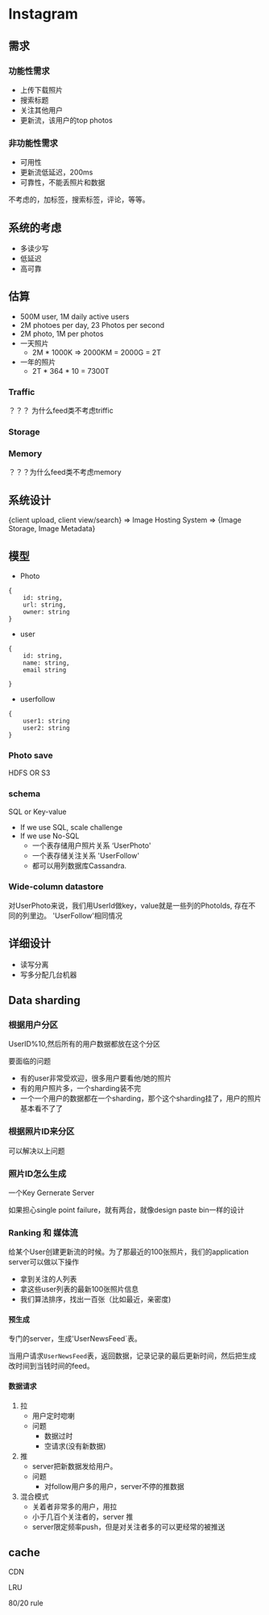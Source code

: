 # Instagram

## 需求
### 功能性需求
* 上传下载照片
* 搜索标题
* 关注其他用户
* 更新流，该用户的top photos

### 非功能性需求
* 可用性
* 更新流低延迟，200ms
* 可靠性，不能丢照片和数据

不考虑的，加标签，搜索标签，评论，等等。

## 系统的考虑
* 多读少写
* 低延迟
* 高可靠

## 估算
* 500M user, 1M daily active users
* 2M photoes per day, 23 Photos per second
* 2M photo, 1M per photos
* 一天照片
    * 2M * 1000K => 2000KM = 2000G = 2T
* 一年的照片
    * 2T * 364 * 10 = 7300T
### Traffic

？？？ 为什么feed类不考虑triffic

### Storage

### Memory
？？？为什么feed类不考虑memory


## 系统设计

{client upload, client view/search} => Image Hosting System => {Image Storage, Image Metadata}

## 模型
* Photo
```
{
    id: string,
    url: string,
    owner: string
}
```

* user
```
{
    id: string,
    name: string,
    email string

}
```

* userfollow

```
{
    user1: string
    user2: string
}
```
### Photo save
HDFS OR S3

### schema
SQL or Key-value

* If we use SQL, scale challenge
* If we use No-SQL
    * 一个表存储用户照片关系 ‘UserPhoto'
    * 一个表存储关注关系 'UserFollow'
    * 都可以用列数据库Cassandra.
### Wide-column datastore
对UserPhoto来说，我们用UserId做key，value就是一些列的PhotoIds, 存在不同的列里边。
'UserFollow'相同情况




## 详细设计
* 读写分离
* 写多分配几台机器

## Data sharding
### 根据用户分区
UserID%10,然后所有的用户数据都放在这个分区

要面临的问题
* 有的user非常受欢迎，很多用户要看他/她的照片
* 有的用户照片多，一个sharding装不完
* 一个一个用户的数据都在一个sharding，那个这个sharding挂了，用户的照片基本看不了了

### 根据照片ID来分区
可以解决以上问题

### 照片ID怎么生成
一个Key Gernerate Server

如果担心single point failure，就有两台，就像design  paste bin一样的设计
 
###  Ranking 和 媒体流
给某个User创建更新流的时候。为了那最近的100张照片，我们的application server可以做以下操作
* 拿到关注的人列表
* 拿这些user列表的最新100张照片信息
* 我们算法排序，找出一百张（比如最近，亲密度)

#### 预生成
专门的server，生成'UserNewsFeed`表。

当用户请求`UserNewsFeed`表，返回数据，记录记录的最后更新时间，然后把生成改时间到当钱时间的feed。


#### 数据请求
1. 拉
    * 用户定时唿喇
    * 问题
        * 数据过时
        * 空请求(没有新数据)
2. 推
    * server把新数据发给用户。
    * 问题
        * 对follow用户多的用户，server不停的推数据
3. 混合模式
    * 关着者非常多的用户，用拉
    * 小于几百个关注者的，server 推
    * server限定频率push，但是对关注者多的可以更经常的被推送

## cache
CDN

LRU

80/20 rule
